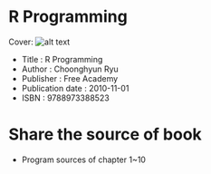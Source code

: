# R Programming

Cover: 
![alt text](https://github.com/choonghyunryu/R-Programming/Cover.jpeg "Cover Image")

* Title : R Programming
* Author : Choonghyun Ryu
* Publisher : Free Academy
* Publication date : 2010-11-01
* ISBN : 9788973388523

# Share the source of book
* Program sources of chapter 1~10 